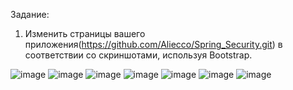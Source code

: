 Задание:
1. Изменить страницы вашего приложения(https://github.com/Aliecco/Spring_Security.git) в соответствии со скриншотами, используя Bootstrap.

![image](https://user-images.githubusercontent.com/79269942/165161975-d68958e9-ea44-4201-b27b-a6a3c542f165.png)
![image](https://user-images.githubusercontent.com/79269942/165162679-9ff384f3-25f5-4656-a484-6d7179770f1b.png)
![image](https://user-images.githubusercontent.com/79269942/165162906-29c22801-c723-4a01-a606-851658c0e8d8.png)
![image](https://user-images.githubusercontent.com/79269942/165162989-ebad763b-3eff-461d-a29f-7debe86a5c19.png)
![image](https://user-images.githubusercontent.com/79269942/165163067-fca6f8da-94ea-46db-8688-ac0507e26aa4.png)
![image](https://user-images.githubusercontent.com/79269942/165163125-d98cff1d-700c-4062-838f-b57754fbe8e6.png)
![image](https://user-images.githubusercontent.com/79269942/165163350-f6612217-69bb-4cb2-9583-18fa6281d9a0.png)
